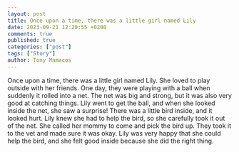 ```yaml
---
layout: post
title: Once upon a time, there was a little girl named Lily
date: 2023-09-21 12:20:55 +0200
comments: true
published: true
categories: ["post"]
tags: ["Story"]
author: Tony Mamacos
---
```

Once upon a time, there was a little girl named Lily. She loved to play outside with her friends. One day, they were playing with a ball when suddenly it rolled into a net. The net was big and strong, but it was also very good at catching things.
Lily went to get the ball, and when she looked inside the net, she saw a surprise! There was a little bird inside, and it looked hurt. Lily knew she had to help the bird, so she carefully took it out of the net.
She called her mommy to come and pick the bird up. They took it to the vet and made sure it was okay. Lily was very happy that she could help the bird, and she felt good inside because she did the right thing.
